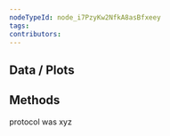 ```yaml
---
nodeTypeId: node_i7PzyKw2NfkA8asBfxeey
tags:
contributors:
---
```

## Data / Plots


## Methods

protocol was xyz